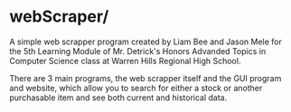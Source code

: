 # webScraper/
A simple web scrapper program created by Liam Bee and Jason Mele for the 5th Learning Module of Mr. Detrick's Honors Advanded Topics in Computer Science class at Warren Hills Regional High School. 

There are 3 main programs, the web scrapper itself and the GUI program and website, which allow you to search for either a stock or another purchasable item and see both current and historical data.
